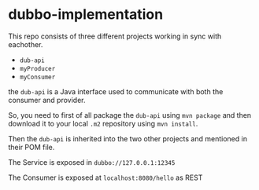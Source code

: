 # dubbo-implementation

This repo consists of three different projects working in sync with eachother.

- `dub-api`
- `myProducer`
- `myConsumer`

the `dub-api` is a Java interface used to communicate with both the consumer and provider.

So, you need to first of all package the `dub-api` using `mvn package` and then download it to your local `.m2` repository using
`mvn install`.

Then the `dub-api` is inherited into the two other projects and mentioned in their POM file.

The Service is exposed in `dubbo://127.0.0.1:12345`

The Consumer is exposed at `localhost:8080/hello` as REST

